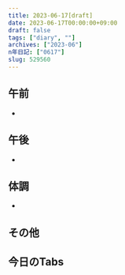 ```yaml
---
title: 2023-06-17[draft]
date: 2023-06-17T00:00:00+09:00
draft: false
tags: ["diary", ""]
archives: ["2023-06"]
n年日記: ["0617"]
slug: 529560
---
```

## 午前
- 
## 午後
- 
## 体調
- 
## その他
## 今日のTabs